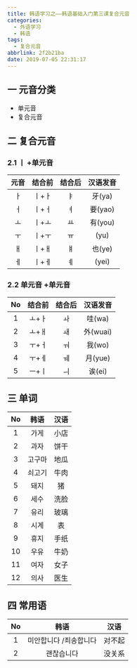 ```yaml
---
title: 韩语学习之——韩语基础入门第三课复合元音
categories:
  - 外语学习
  - 韩语
tags:
  - 复合元音
abbrlink: 2f2b21ba
date: 2019-07-05 22:31:17
---
```

## 一 元音分类

- 单元音
- 复合元音

<!--more-->

## 二 复合元音

### 2.1  ㅣ  +单元音

| 元音 | 结合前 | 结合后 | 汉语发音 |
| :--: | :----: | :----: | :------: |
|  ㅏ  | ㅣ+ㅏ  |   ㅑ   |  牙(ya)  |
|  ㅓ  | ㅣ+ㅓ  |   ㅕ   | 要(yao)  |
|  ㅗ  | ㅣ+ㅗ  |   ㅛ   | 有(you)  |
|  ㅜ  | ㅣ+ㅜ  |   ㅠ   |   (yu)   |
|  ㅐ  | ㅣ+ㅐ  |   ㅒ   |  也(ye)  |
|  ㅔ  | ㅣ+ㅔ  |   ㅖ   |  (yei)   |

### 2.2  单元音  +单元音

|  No  | 结合前 | 结合后 | 汉语发音 |
| :--: | :----: | :----: | :------: |
|  1   | ㅗ+ㅏ  |   ㅘ   |  哇(wa)  |
|  2   | ㅗ+ㅐ  |   ㅙ   | 外(wuai) |
|  3   | ㅜ+ㅓ  |   ㅝ   |  我(wo)  |
|  4   | ㅜ+ㅔ  |   ㅞ   | 月(yue)  |
|  5   | ㅡ+ㅣ  |   ㅢ   |  诶(ei)  |

## 三 单词

|  No  |  韩语  | 汉语 |
| :--: | :----: | :--: |
|  1   |  가게  | 小店 |
|  2   |  과자  | 饼干 |
|  3   | 고구마 | 地瓜 |
|  4   | 쇠고기 | 牛肉 |
|  5   |  돼지  |  猪  |
|  6   |  세수  | 洗脸 |
|  7   |  유리  | 玻璃 |
|  8   |  시계  |  表  |
|  9   |  휴지  | 手纸 |
|  10  |  우유  | 牛奶 |
|  11  |  여자  | 女子 |
|  12  |  의사  | 医生 |



## 四 常用语

|  No  |          韩语          |  汉语  |
| :--: | :--------------------: | :----: |
|  1   | 미안합니다 /죄송합니다 | 对不起 |
|  2   |       괜찮습니다       | 没关系 |
